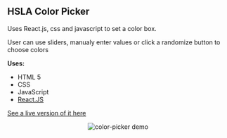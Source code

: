## HSLA Color Picker

Uses React.js, css and javascript to set a color box.

User can use sliders, manualy enter values or click a randomize button to choose colors

<p><strong>Uses:</strong></p>
<ul>
  <li>HTML 5</li>
  <li>CSS</li>
  <li>JavaScript</li>
  <li><a href="http://reactjs.org">React.JS</a></li>
</ul>

<a href="http://smoggy-time.surge.sh">See a live version of it here</a>

<p align="center">
  <img src="https://res.cloudinary.com/christerrazas-info/image/upload/v1544400706/colorSliderAnimation.gif" alt="color-picker demo" />
</p>
